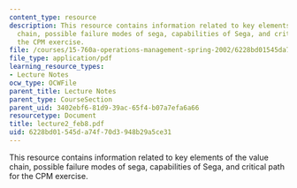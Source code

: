 ```yaml
---
content_type: resource
description: This resource contains information related to key elements of the value
  chain, possible failure modes of sega, capabilities of Sega, and critical path for
  the CPM exercise.
file: /courses/15-760a-operations-management-spring-2002/6228bd01545da74f70d3948b29a5ce31_lecture2_feb8.pdf
file_type: application/pdf
learning_resource_types:
- Lecture Notes
ocw_type: OCWFile
parent_title: Lecture Notes
parent_type: CourseSection
parent_uid: 3402ebf6-81d9-39ac-65f4-b07a7efa6a66
resourcetype: Document
title: lecture2_feb8.pdf
uid: 6228bd01-545d-a74f-70d3-948b29a5ce31
---
```

This resource contains information related to key elements of the value chain, possible failure modes of sega, capabilities of Sega, and critical path for the CPM exercise.

